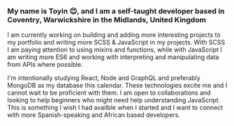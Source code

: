 ### My name is Toyin 😊, and I am a self-taught developer based in Coventry, Warwickshire in the Midlands, United Kingdom

I am currently working on building and adding more interesting projects to my portfolio and writing more SCSS & JavaScript in my projects. With SCSS I am paying attention to using mixins and functions, while with JavaScript I am writing more ES6 and working with interpreting and manipulating data from APIs where possible. 

I'm intentionally studying React, Node and GraphQL and preferably MongoDB as my database this calendar. These technologies excite me and I cannot wait to be proficient with them. I am open to collaborations and looking to help beginners who might need help understanding JavaScript. This is something I wish I had availble when I started and I want to connect with more Spanish-speaking and African based developers. 


<!--
**toyindawudu/toyindawudu** is a ✨ _special_ ✨ repository because its `README.md` (this file) appears on your GitHub profile.

Here are some ideas to get you started:

- 📫 How to reach me: ...
- 😄 Pronouns: ...
- ⚡ Fun fact: ...
-->
